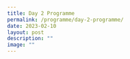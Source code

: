 ```yaml
---
title: Day 2 Programme
permalink: /programme/day-2-programme/
date: 2023-02-10
layout: post
description: ""
image: ""
---
```



